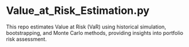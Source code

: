 # Value_at_Risk_Estimation.py
This repo estimates Value at Risk (VaR) using historical simulation, bootstrapping, and Monte Carlo methods, providing insights into portfolio risk assessment.
